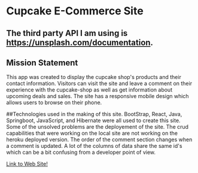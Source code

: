 # Cupcake E-Commerce Site

## The third party API I am using is https://unsplash.com/documentation.

## Mission Statement 
This app was created to display the cupcake shop's products and their contact information. 
Visitors can visit the site and leave a comment on their experience with the cupcake-shop as
well as get information about upcoming deals and sales. The site has a responsive mobile design 
which allows users to browse on their phone.

##Technologies used in the making of this site.
BootStrap, React, Java, Springboot, JavaScript, and Hibernate were all used to create this site.
Some of the unsolved problems are the deployement of the site. The crud capabilities that were working
on the local site are not working on the heroku deployed version. The order of the comment section changes when a comment is updated.
A lot of the columns of data share the same id's which can be a bit confusing from a developer point of view.

[Link to Web Site!](https://cupcake-frontend.herokuapp.com/)
